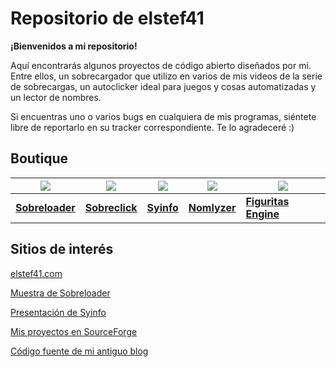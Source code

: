 # Repositorio de elstef41
**¡Bienvenidos a mi repositorio!**

Aquí encontrarás algunos proyectos de código abierto diseñados por mi. Entre ellos, un sobrecargador que utilizo en varios de mis videos de la serie de sobrecargas, un autoclicker ideal para juegos y cosas automatizadas y un lector de nombres.

Si encuentras uno o varios bugs en cualquiera de mis programas, siéntete libre de reportarlo en su tracker correspondiente. Te lo agradeceré :)


## Boutique

[![](https://user-images.githubusercontent.com/19848495/158003136-aa73999c-1504-4735-8392-389a80e59b35.jpg)](https://github.com/elstef41/sobreloader) | [![](https://user-images.githubusercontent.com/19848495/158003130-0c31403e-4432-4310-9aab-6570899d4466.jpg)](https://github.com/elstef41/sobreclick) | [![](https://user-images.githubusercontent.com/19848495/169537044-c34e1ccd-3649-457c-bb02-0e76ccc333cf.png)](https://github.com/elstef41/syinfo) | [![](https://user-images.githubusercontent.com/19848495/158003133-47fcb0b6-a1b8-47f5-8d12-79b08e9297d6.jpg)](https://github.com/elstef41/nomlyzer) | [![](https://user-images.githubusercontent.com/19848495/185917054-cb5ea10f-30b3-4f0a-864e-13874fe2f3d1.png)](https://github.com/elstef41/Figuritas-Engine) |
--- | --- | --- |  --- | --- |
[**Sobreloader**](https://github.com/elstef41/sobreloader) | [**Sobreclick**](https://github.com/elstef41/sobreclick) | [**Syinfo**](https://github.com/elstef41/syinfo) | [**Nomlyzer**](https://github.com/elstef41/nomlyzer) | [**Figuritas Engine**](https://github.com/elstef41/Figuritas-Engine) |



## Sitios de interés
[elstef41.com](https://www.elstef41.com/)

[Muestra de Sobreloader](https://www.youtube.com/watch?v=361VnDl855s)

[Presentación de Syinfo](https://www.elstef41.com/2022/05/mira-informacion-relevante-de-tu-equipo.html)

[Mis proyectos en SourceForge](https://sourceforge.net/u/elstef41/)

[Código fuente de mi antiguo blog](https://github.com/elstef41/legacy-blog)
